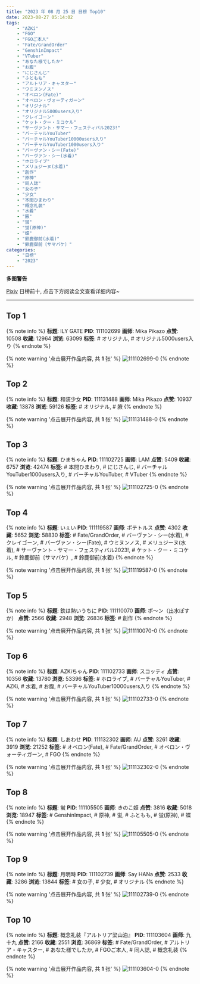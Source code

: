 ```yaml
---
title: "2023 年 08 月 25 日 日榜 Top10"
date: 2023-08-27 05:14:02
tags:
    - "AZKi"
    - "FGO"
    - "FGOご本人"
    - "Fate/GrandOrder"
    - "GenshinImpact"
    - "VTuber"
    - "あなた様でしたか"
    - "お腹"
    - "にじさんじ"
    - "ふともも"
    - "アルトリア・キャスター"
    - "ウミヌンノス"
    - "オベロン(Fate)"
    - "オベロン・ヴォーティガーン"
    - "オリジナル"
    - "オリジナル5000users入り"
    - "クレイゴーン"
    - "ケット・クー・ミコケル"
    - "サーヴァント・サマー・フェスティバル2023!"
    - "バーチャルYouTuber"
    - "バーチャルYouTuber10000users入り"
    - "バーチャルYouTuber1000users入り"
    - "バーヴァン・シー(Fate)"
    - "バーヴァン・シー(水着)"
    - "ホロライブ"
    - "メリュジーヌ(水着)"
    - "創作"
    - "原神"
    - "同人誌"
    - "女の子"
    - "少女"
    - "本間ひまわり"
    - "概念礼装"
    - "水着"
    - "腋"
    - "蛍"
    - "蛍(原神)"
    - "蝶"
    - "鈴鹿御前(水着)"
    - "鈴鹿御前〔サマバケ〕"
categories:
    - "日榜"
    - "2023"
---
```


<i class="fa fa-triangle-exclamation"></i>**多图警告**<i class="fa fa-triangle-exclamation"></i>

[Pixiv](https://www.pixiv.net/) 日榜前十, 点击下方阅读全文查看详细内容~

<!-- more -->

---

## Top 1

{% note info %}
**标题**: ILY GATE
**PID**: 111102699 **画师**: Mika Pikazo
**点赞**: 10508 **收藏**: 12964 **浏览**: 63099
**标签**: # オリジナル, # オリジナル5000users入り
{% endnote %}

{% note warning '点击展开作品内容, 共 **1** 张' %}
![111102699-0](https://i.pixiv.re/img-original/img/2023/08/24/00/00/20/111102699_p0.jpg)
{% endnote %}

## Top 2

{% note info %}
**标题**: 和装少女
**PID**: 111131488 **画师**: Mika Pikazo
**点赞**: 10937 **收藏**: 13878 **浏览**: 59126
**标签**: # オリジナル, # 腋
{% endnote %}

{% note warning '点击展开作品内容, 共 **1** 张' %}
![111131488-0](https://i.pixiv.re/img-original/img/2023/08/25/00/42/03/111131488_p0.jpg)
{% endnote %}

## Top 3

{% note info %}
**标题**: ひまちゃん
**PID**: 111102725 **画师**: LAM
**点赞**: 5409 **收藏**: 6757 **浏览**: 42474
**标签**: # 本間ひまわり, # にじさんじ, # バーチャルYouTuber1000users入り, # バーチャルYouTuber, # VTuber
{% endnote %}

{% note warning '点击展开作品内容, 共 **1** 张' %}
![111102725-0](https://i.pixiv.re/img-original/img/2023/08/24/00/00/31/111102725_p0.jpg)
{% endnote %}

## Top 4

{% note info %}
**标题**: いぇい
**PID**: 111119587 **画师**: ポテトルス
**点赞**: 4302 **收藏**: 5652 **浏览**: 58830
**标签**: # Fate/GrandOrder, # バーヴァン・シー(水着), # クレイゴーン, # バーヴァン・シー(Fate), # ウミヌンノス, # メリュジーヌ(水着), # サーヴァント・サマー・フェスティバル2023!, # ケット・クー・ミコケル, # 鈴鹿御前〔サマバケ〕, # 鈴鹿御前(水着)
{% endnote %}

{% note warning '点击展开作品内容, 共 **1** 张' %}
![111119587-0](https://i.pixiv.re/img-original/img/2023/08/24/18/02/15/111119587_p0.jpg)
{% endnote %}

## Top 5

{% note info %}
**标题**: 鉄は熱いうちに
**PID**: 111110070 **画师**: ポ～ン（出水ぽすか）
**点赞**: 2566 **收藏**: 2948 **浏览**: 26836
**标签**: # 創作
{% endnote %}

{% note warning '点击展开作品内容, 共 **1** 张' %}
![111110070-0](https://i.pixiv.re/img-original/img/2023/08/24/07/30/00/111110070_p0.jpg)
{% endnote %}

## Top 6

{% note info %}
**标题**: AZKiちゃん
**PID**: 111102733 **画师**: スコッティ
**点赞**: 10356 **收藏**: 13780 **浏览**: 53396
**标签**: # ホロライブ, # バーチャルYouTuber, # AZKi, # 水着, # お腹, # バーチャルYouTuber10000users入り
{% endnote %}

{% note warning '点击展开作品内容, 共 **1** 张' %}
![111102733-0](https://i.pixiv.re/img-original/img/2023/08/24/00/00/35/111102733_p0.jpg)
{% endnote %}

## Top 7

{% note info %}
**标题**: しあわせ
**PID**: 111132302 **画师**: AU
**点赞**: 3261 **收藏**: 3919 **浏览**: 21252
**标签**: # オベロン(Fate), # Fate/GrandOrder, # オベロン・ヴォーティガーン, # FGO
{% endnote %}

{% note warning '点击展开作品内容, 共 **1** 张' %}
![111132302-0](https://i.pixiv.re/img-original/img/2023/08/25/01/13/25/111132302_p0.png)
{% endnote %}

## Top 8

{% note info %}
**标题**: 蛍
**PID**: 111105505 **画师**: きのこ姫
**点赞**: 3816 **收藏**: 5018 **浏览**: 18947
**标签**: # GenshinImpact, # 原神, # 蛍, # ふともも, # 蛍(原神), # 蝶
{% endnote %}

{% note warning '点击展开作品内容, 共 **1** 张' %}
![111105505-0](https://i.pixiv.re/img-original/img/2023/08/24/01/30/01/111105505_p0.jpg)
{% endnote %}

## Top 9

{% note info %}
**标题**: 月明時
**PID**: 111102739 **画师**: Say HANa
**点赞**: 2533 **收藏**: 3286 **浏览**: 13844
**标签**: # 女の子, # 少女, # オリジナル
{% endnote %}

{% note warning '点击展开作品内容, 共 **1** 张' %}
![111102739-0](https://i.pixiv.re/img-original/img/2023/08/24/00/00/37/111102739_p0.png)
{% endnote %}

## Top 10

{% note info %}
**标题**: 概念礼装『アルトリア梁山泊』
**PID**: 111103604 **画师**: 九十九
**点赞**: 2166 **收藏**: 2551 **浏览**: 36869
**标签**: # Fate/GrandOrder, # アルトリア・キャスター, # あなた様でしたか, # FGOご本人, # 同人誌, # 概念礼装
{% endnote %}

{% note warning '点击展开作品内容, 共 **1** 张' %}
![111103604-0](https://i.pixiv.re/img-original/img/2023/08/24/00/17/45/111103604_p0.png)
{% endnote %}
